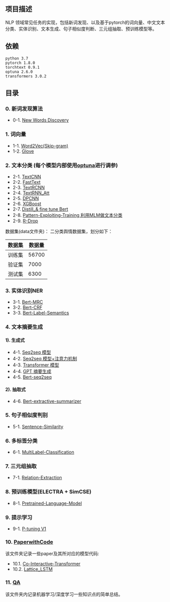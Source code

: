 ## 项目描述
NLP 领域常见任务的实现，包括新词发现、以及基于pytorch的词向量、中文文本分类、实体识别、文本生成、句子相似度判断、三元组抽取、预训练模型等。 

## 依赖
```
python 3.7
pytorch 1.8.0
torchtext 0.9.1
optuna 2.6.0
transformers 3.0.2
```

## 目录

### 0. 新词发现算法

- 0-1. [New Words Discovery](0-1.WordsDiscovery)

### 1. 词向量

- 1-1. [Word2Vec(Skip-gram)](1-1.Word2Vec)
- 1-2. [Glove](1-2.Glove)

### 2. 文本分类 (每个模型内部使用[optuna](https://optuna.org/)进行调参)

- 2-1. [TextCNN](2-1.TextCNN)
- 2-2. [FastText](2-2.FastText)
- 2-3. [TextRCNN](2-3.TextRCNN)
- 2-4. [TextRNN_Att](2-4.TextRNN_Att)
- 2-5. [DPCNN](2-5.DPCNN)
- 2-6. [XGBoost](2-6.XGboost)
- 2-7. [Distill_& fine tune Bert](2-7.Distill_finetune_Bert)
- 2-8. [Pattern-Exploiting-Training 利用MLM做文本分类](2-8.Pattern-Exploiting-Training)
- 2-9. [R-Drop](2-9.R-drop)
 
数据集(data文件夹)： 二分类舆情数据集，划分如下：

数据集|数据量
--|--
训练集|56700
验证集|7000
测试集|6300

### 3. 实体识别NER 

- 3-1. [Bert-MRC](3-1.Bert-MRC)
- 3-2. [Bert-CRF](3-2.Bert-CRF)
- 3-3. [Bert-Label-Semantics](3-3.Bert-Label-Semantics)

### 4. 文本摘要生成

#### 1). 生成式
- 4-1. [Seq2seq 模型](4-1.Seq2seq)
- 4-2. [Seq2seq 模型+注意力机制](4-2.Seq2seq_Att)
- 4-3. [Transformer 模型](4-3.Transformer)
- 4-4. [GPT 摘要生成](4-4.GPT)
- 4-5. [Bert-seq2seq](4-5.Bert-seq2seq)
#### 2). 抽取式
- 4-6. [Bert-extractive-summarizer](4-6.Bert-extractive-summarizer)

### 5. 句子相似度判别

- 5-1. [Sentence-Similarity](5.Sentence-Similarity)

### 6. 多标签分类

- 6-1. [MultiLabel-Classification](6.MultiLabel-Classification)

### 7. 三元组抽取

- 7-1. [Relation-Extraction](7.Relation-Extraction)

### 8. 预训练模型(ELECTRA + SimCSE)

- 8-1. [Pretrained-Language-Model](8.Pretrained-Language-Model)

### 9. 提示学习

- 9-1. [P-tuning V1](9.P-tuning)

### 10. [PaperwithCode](PaperwithCode)

该文件夹记录一些paper及其所对应的模型代码:
- 10.1. [Co-Interactive-Transformer](https://github.com/jasoncao11/nlp-notebook/tree/master/PaperwithCode/1.Co-Interactive-Transformer)
- 10.2. [Lattice_LSTM](https://github.com/jasoncao11/nlp-notebook/tree/master/PaperwithCode/2.Lattice_LSTM)

### 11. [QA](QA)

该文件夹内记录机器学习/深度学习一些知识点的简单总结。
